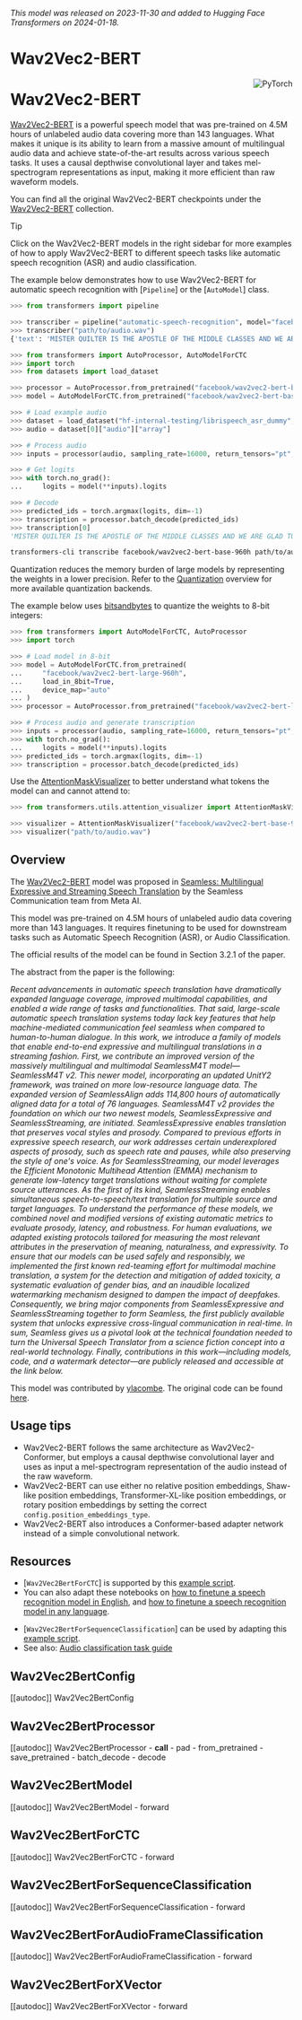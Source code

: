 <!--Copyright 2024 The HuggingFace Team. All rights reserved.

Licensed under the Apache License, Version 2.0 (the "License"); you may not use this file except in compliance with
the License. You may obtain a copy of the License at

http://www.apache.org/licenses/LICENSE-2.0

Unless required by applicable law or agreed to in writing, software distributed under the License is distributed on
an "AS IS" BASIS, WITHOUT WARRANTIES OR CONDITIONS OF ANY KIND, either express or implied. See the License for the
specific language governing permissions and limitations under the License.

⚠️ Note that this file is in Markdown but contain specific syntax for our doc-builder (similar to MDX) that may not be
rendered properly in your Markdown viewer.

-->
*This model was released on 2023-11-30 and added to Hugging Face Transformers on 2024-01-18.*

# Wav2Vec2-BERT

<div style="float: right">
<div class="flex flex-wrap space-x-1">
<img alt="PyTorch" src="https://img.shields.io/badge/PyTorch-DE3412?style=flat&logo=pytorch&logoColor=white">
</div>
</div>

# Wav2Vec2-BERT

[Wav2Vec2-BERT](https://ai.meta.com/research/publications/seamless-multilingual-expressive-and-streaming-speech-translation/) is a powerful speech model that was pre-trained on 4.5M hours of unlabeled audio data covering more than 143 languages. What makes it unique is its ability to learn from a massive amount of multilingual audio data and achieve state-of-the-art results across various speech tasks. It uses a causal depthwise convolutional layer and takes mel-spectrogram representations as input, making it more efficient than raw waveform models.

You can find all the original Wav2Vec2-BERT checkpoints under the [Wav2Vec2-BERT](https://huggingface.co/models?other=wav2vec2-bert) collection.

> [!TIP]
> Click on the Wav2Vec2-BERT models in the right sidebar for more examples of how to apply Wav2Vec2-BERT to different speech tasks like automatic speech recognition (ASR) and audio classification.

The example below demonstrates how to use Wav2Vec2-BERT for automatic speech recognition with [`Pipeline`] or the [`AutoModel`] class.

<hfoptions id="usage">
<hfoption id="Pipeline">

```python
>>> from transformers import pipeline

>>> transcriber = pipeline("automatic-speech-recognition", model="facebook/wav2vec2-bert-base-960h")
>>> transcriber("path/to/audio.wav")
{'text': 'MISTER QUILTER IS THE APOSTLE OF THE MIDDLE CLASSES AND WE ARE GLAD TO WELCOME HIS GOSPEL'}
```

</hfoption>
<hfoption id="AutoModel">

```python
>>> from transformers import AutoProcessor, AutoModelForCTC
>>> import torch
>>> from datasets import load_dataset

>>> processor = AutoProcessor.from_pretrained("facebook/wav2vec2-bert-base-960h")
>>> model = AutoModelForCTC.from_pretrained("facebook/wav2vec2-bert-base-960h")

>>> # Load example audio
>>> dataset = load_dataset("hf-internal-testing/librispeech_asr_dummy", "clean", split="validation")
>>> audio = dataset[0]["audio"]["array"]

>>> # Process audio
>>> inputs = processor(audio, sampling_rate=16000, return_tensors="pt", padding=True)

>>> # Get logits
>>> with torch.no_grad():
...     logits = model(**inputs).logits

>>> # Decode
>>> predicted_ids = torch.argmax(logits, dim=-1)
>>> transcription = processor.batch_decode(predicted_ids)
>>> transcription[0]
'MISTER QUILTER IS THE APOSTLE OF THE MIDDLE CLASSES AND WE ARE GLAD TO WELCOME HIS GOSPEL'
```

</hfoption>
<hfoption id="transformers-cli">

```bash
transformers-cli transcribe facebook/wav2vec2-bert-base-960h path/to/audio.wav
```

</hfoption>
</hfoptions>

Quantization reduces the memory burden of large models by representing the weights in a lower precision. Refer to the [Quantization](../quantization/overview) overview for more available quantization backends.

The example below uses [bitsandbytes](https://github.com/TimDettmers/bitsandbytes) to quantize the weights to 8-bit integers:

```python
>>> from transformers import AutoModelForCTC, AutoProcessor
>>> import torch

>>> # Load model in 8-bit
>>> model = AutoModelForCTC.from_pretrained(
...     "facebook/wav2vec2-bert-large-960h",
...     load_in_8bit=True,
...     device_map="auto"
... )
>>> processor = AutoProcessor.from_pretrained("facebook/wav2vec2-bert-large-960h")

>>> # Process audio and generate transcription
>>> inputs = processor(audio, sampling_rate=16000, return_tensors="pt", padding=True)
>>> with torch.no_grad():
...     logits = model(**inputs).logits
>>> predicted_ids = torch.argmax(logits, dim=-1)
>>> transcription = processor.batch_decode(predicted_ids)
```

Use the [AttentionMaskVisualizer](https://github.com/huggingface/transformers/blob/beb9b5b02246b9b7ee81ddf938f93f44cfeaad19/src/transformers/utils/attention_visualizer.py#L139) to better understand what tokens the model can and cannot attend to:

```python
>>> from transformers.utils.attention_visualizer import AttentionMaskVisualizer

>>> visualizer = AttentionMaskVisualizer("facebook/wav2vec2-bert-base-960h")
>>> visualizer("path/to/audio.wav")
```

## Overview

The [Wav2Vec2-BERT](https://huggingface.co/papers/2312.05187) model was proposed in [Seamless: Multilingual Expressive and Streaming Speech Translation](https://ai.meta.com/research/publications/seamless-multilingual-expressive-and-streaming-speech-translation/) by the Seamless Communication team from Meta AI.

This model was pre-trained on 4.5M hours of unlabeled audio data covering more than 143 languages. It requires finetuning to be used for downstream tasks such as Automatic Speech Recognition (ASR), or Audio Classification.

The official results of the model can be found in Section 3.2.1 of the paper.

The abstract from the paper is the following:

*Recent advancements in automatic speech translation have dramatically expanded language coverage, improved multimodal capabilities, and enabled a wide range of tasks and functionalities. That said, large-scale automatic speech translation systems today lack key features that help machine-mediated communication feel seamless when compared to human-to-human dialogue. In this work, we introduce a family of models that enable end-to-end expressive and multilingual translations in a streaming fashion. First, we contribute an improved version of the massively multilingual and multimodal SeamlessM4T model—SeamlessM4T v2. This newer model, incorporating an updated UnitY2 framework, was trained on more low-resource language data. The expanded version of SeamlessAlign adds 114,800 hours of automatically aligned data for a total of 76 languages. SeamlessM4T v2 provides the foundation on which our two newest models, SeamlessExpressive and SeamlessStreaming, are initiated. SeamlessExpressive enables translation that preserves vocal styles and prosody. Compared to previous efforts in expressive speech research, our work addresses certain underexplored aspects of prosody, such as speech rate and pauses, while also preserving the style of one's voice. As for SeamlessStreaming, our model leverages the Efficient Monotonic Multihead Attention (EMMA) mechanism to generate low-latency target translations without waiting for complete source utterances. As the first of its kind, SeamlessStreaming enables simultaneous speech-to-speech/text translation for multiple source and target languages. To understand the performance of these models, we combined novel and modified versions of existing automatic metrics to evaluate prosody, latency, and robustness. For human evaluations, we adapted existing protocols tailored for measuring the most relevant attributes in the preservation of meaning, naturalness, and expressivity. To ensure that our models can be used safely and responsibly, we implemented the first known red-teaming effort for multimodal machine translation, a system for the detection and mitigation of added toxicity, a systematic evaluation of gender bias, and an inaudible localized watermarking mechanism designed to dampen the impact of deepfakes. Consequently, we bring major components from SeamlessExpressive and SeamlessStreaming together to form Seamless, the first publicly available system that unlocks expressive cross-lingual communication in real-time. In sum, Seamless gives us a pivotal look at the technical foundation needed to turn the Universal Speech Translator from a science fiction concept into a real-world technology. Finally, contributions in this work—including models, code, and a watermark detector—are publicly released and accessible at the link below.*

This model was contributed by [ylacombe](https://huggingface.co/ylacombe). The original code can be found [here](https://github.com/facebookresearch/seamless_communication).

## Usage tips

- Wav2Vec2-BERT follows the same architecture as Wav2Vec2-Conformer, but employs a causal depthwise convolutional layer and uses as input a mel-spectrogram representation of the audio instead of the raw waveform.
- Wav2Vec2-BERT can use either no relative position embeddings, Shaw-like position embeddings, Transformer-XL-like position embeddings, or
  rotary position embeddings by setting the correct `config.position_embeddings_type`.
- Wav2Vec2-BERT also introduces a Conformer-based adapter network instead of a simple convolutional network.

## Resources

<PipelineTag pipeline="automatic-speech-recognition"/>

- [`Wav2Vec2BertForCTC`] is supported by this [example script](https://github.com/huggingface/transformers/tree/main/examples/pytorch/speech-recognition).
- You can also adapt these notebooks on [how to finetune a speech recognition model in English](https://colab.research.google.com/github/huggingface/notebooks/blob/main/examples/speech_recognition.ipynb), and [how to finetune a speech recognition model in any language](https://colab.research.google.com/github/huggingface/notebooks/blob/main/examples/multi_lingual_speech_recognition.ipynb).

<PipelineTag pipeline="audio-classification"/>

- [`Wav2Vec2BertForSequenceClassification`] can be used by adapting this [example script](https://github.com/huggingface/transformers/tree/main/examples/pytorch/audio-classification).
- See also: [Audio classification task guide](../tasks/audio_classification)


## Wav2Vec2BertConfig

[[autodoc]] Wav2Vec2BertConfig

## Wav2Vec2BertProcessor

[[autodoc]] Wav2Vec2BertProcessor
    - __call__
    - pad
    - from_pretrained
    - save_pretrained
    - batch_decode
    - decode

## Wav2Vec2BertModel

[[autodoc]] Wav2Vec2BertModel
    - forward

## Wav2Vec2BertForCTC

[[autodoc]] Wav2Vec2BertForCTC
    - forward

## Wav2Vec2BertForSequenceClassification

[[autodoc]] Wav2Vec2BertForSequenceClassification
    - forward

## Wav2Vec2BertForAudioFrameClassification

[[autodoc]] Wav2Vec2BertForAudioFrameClassification
    - forward

## Wav2Vec2BertForXVector

[[autodoc]] Wav2Vec2BertForXVector
    - forward
